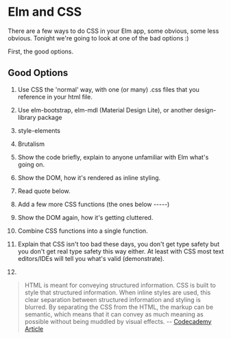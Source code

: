 # Elm and CSS

There are a few ways to do CSS in your Elm app, some obvious, some less obvious. Tonight we're going to look at one of the bad options :)

First, the good options.

## Good Options

1. Use CSS the 'normal' way, with one (or many) .css files that you reference in your html file.
1. Use elm-bootstrap, elm-mdl (Material Design Lite), or another design-library package
1. style-elements
1. Brutalism

1. Show the code briefly, explain to anyone unfamiliar with Elm what's going on.
1. Show the DOM, how it's rendered as inline styling.
1. Read quote below.
1. Add a few more CSS functions (the ones below -----)
1. Show the DOM again, how it's getting cluttered.
1. Combine CSS functions into a single function.
1. Explain that CSS isn't too bad these days, you don't get type safety but you don't get real type safety this way either. At least with CSS most text editors/IDEs will tell you what's valid (demonstrate).
1.

> HTML is meant for conveying structured information. CSS is built to style that structured information. When inline styles are used, this clear separation between structured information and styling is blurred. By separating the CSS from the HTML, the markup can be semantic, which means that it can convey as much meaning as possible without being muddled by visual effects. -- [Codecademy Article](https://www.codecademy.com/articles/html-inline-styles)
